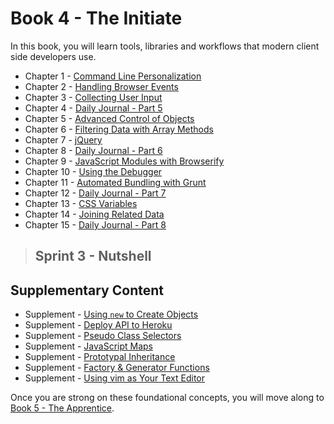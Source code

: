 # Book 4 - The Initiate

In this book, you will learn tools, libraries and workflows that modern client side developers use.

* Chapter 1 - [Command Line Personalization](./chapters/CLI_PERSONALIZATION.md)
* Chapter 2 - [Handling Browser Events](./chapters/JS_EVENTS.md)
* Chapter 3 - [Collecting User Input](./chapters/USER_INPUT.md)
* Chapter 4 - [Daily Journal - Part 5](./chapters/DAILY_JOURNAL_SAVING_ENTRIES.md)
* Chapter 5 - [Advanced Control of Objects](./chapters/JS_OBJECT_CREATE.md)
* Chapter 6 - [Filtering Data with Array Methods](./chapters/JS_ARRAY_METHODS.md)
* Chapter 7 - [jQuery](./chapters/JQUERY.md)
* Chapter 8 - [Daily Journal - Part 6](./chapters/DAILY_JOURNAL_FILTERING_MOOD.md)
* Chapter 9 - [JavaScript Modules with Browserify](./chapters/JS_MODULES.md)
* Chapter 10 - [Using the Debugger](./chapters/MISC_DEBUGGING.md)
* Chapter 11 - [Automated Bundling with Grunt](./chapters/GRUNT_BROWSERIFY.md)
* Chapter 12 - [Daily Journal - Part 7](./chapters/DAILY_JOURNAL_BROWSERIFY.md)
* Chapter 13 - [CSS Variables](./chapters/CSS_VARIABLES.md)
* Chapter 14 - [Joining Related Data](./chapters/JS_JOINING_DATA.md)
* Chapter 15 - [Daily Journal - Part 8](./chapters/DAILY_JOURNAL_TAGGING.md)

> ## Sprint 3 - Nutshell

## Supplementary Content

* Supplement - [Using `new` to Create Objects](./chapters/NEW_KEYWORD.md)
* Supplement - [Deploy API to Heroku](./chapters/JSON_SERVER_HEROKU.md)
* Supplement - [Pseudo Class Selectors](./chapters/CSS_PSEUDOCLASSES.md)
* Supplement - [JavaScript Maps](./chapters/JS_MAPS.md)
* Supplement - [Prototypal Inheritance](./chapters/PROTOTYPAL.md)
* Supplement - [Factory & Generator Functions](./chapters/JS_FACTORY_FUNCTION.md)
* Supplement - [Using vim as Your Text Editor](./chapters/VIM.md)

Once you are strong on these foundational concepts, you will move along to [Book 5 - The Apprentice](../book-5-the-apprentice/README.md).

